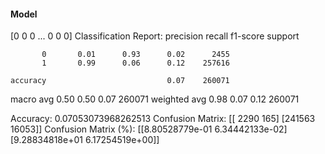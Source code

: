 #### Model
[0 0 0 ... 0 0 0]
Classification Report:
              precision    recall  f1-score   support

           0       0.01      0.93      0.02      2455
           1       0.99      0.06      0.12    257616

    accuracy                           0.07    260071
   macro avg       0.50      0.50      0.07    260071
weighted avg       0.98      0.07      0.12    260071

Accuracy: 0.07053073968262513
Confusion Matrix:
[[  2290    165]
 [241563  16053]]
Confusion Matrix (%):
[[8.80528779e-01 6.34442133e-02]
 [9.28834818e+01 6.17254519e+00]]

